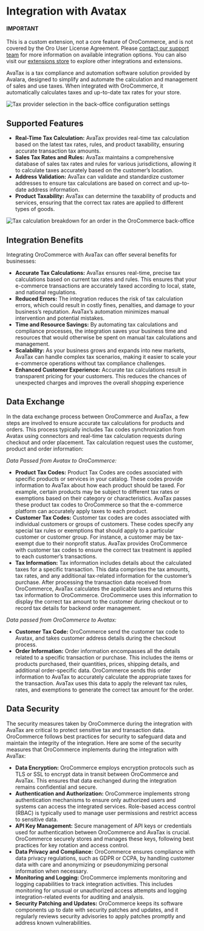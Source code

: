 <a id="integrations-misc-avatax"></a>

# Integration with Avatax

#### IMPORTANT
This is a custom extension, not a core feature of OroCommerce, and is not covered by the Oro User License Agreement. Please <a href="https://oroinc.com/contact-us/" target="_blank">contact our support team</a> for more information on available integration options. You can also visit our <a href="https://extensions.oroinc.com/" target="_blank">extensions store</a> to explore other integrations and extensions.

AvaTax is a tax compliance and automation software solution provided by Avalara, designed to simplify and automate the calculation and management of sales and use taxes. When integrated with OroCommerce, it automatically calculates taxes and up-to-date tax rates for your store.

![Tax provider selection in the back-office configuration settings](user/img/integrations/tax-provider.png)

## Supported Features

* **Real-Time Tax Calculation:** AvaTax provides real-time tax calculation based on the latest tax rates, rules, and product taxability, ensuring accurate transaction tax amounts.
* **Sales Tax Rates and Rules:** AvaTax maintains a comprehensive database of sales tax rates and rules for various jurisdictions, allowing it to calculate taxes accurately based on the customer’s location.
* **Address Validation:** AvaTax can validate and standardize customer addresses to ensure tax calculations are based on correct and up-to-date address information.
* **Product Taxability:** AvaTax can determine the taxability of products and services, ensuring that the correct tax rates are applied to different types of goods.

![Tax calculation breakdown for an order in the OroCommerce back-office](user/img/integrations/taxes-order-view.png)

## Integration Benefits

Integrating OroCommerce with AvaTax can offer several benefits for businesses:

* **Accurate Tax Calculations:** AvaTax ensures real-time, precise tax calculations based on current tax rates and rules. This ensures that your e-commerce transactions are accurately taxed according to local, state, and national regulations.
* **Reduced Errors:** The integration reduces the risk of tax calculation errors, which could result in costly fines, penalties, and damage to your business’s reputation. AvaTax’s automation minimizes manual intervention and potential mistakes.
* **Time and Resource Savings:** By automating tax calculations and compliance processes, the integration saves your business time and resources that would otherwise be spent on manual tax calculations and management.
* **Scalability:** As your business grows and expands into new markets, AvaTax can handle complex tax scenarios, making it easier to scale your e-commerce operations without tax compliance challenges.
* **Enhanced Customer Experience:** Accurate tax calculations result in transparent pricing for your customers. This reduces the chances of unexpected charges and improves the overall shopping experience

## Data Exchange

In the data exchange process between OroCommerce and AvaTax, a few steps are involved to ensure accurate tax calculations for products and orders. This process typically includes Tax codes synchronization from Avatax using connectors and real-time tax calculation requests during checkout and order placement. Tax calculation request uses the customer, product and order information:

*Data Passed from Avatax to OroCommerce:*

* **Product Tax Codes:** Product Tax Codes are codes associated with specific products or services in your catalog. These codes provide information to AvaTax about how each product should be taxed. For example, certain products may be subject to different tax rates or exemptions based on their category or characteristics. AvaTax passes these product tax codes to OroCommerce so that the e-commerce platform can accurately apply taxes to each product.
* **Customer Tax Codes:** Customer tax codes are codes associated with individual customers or groups of customers. These codes specify any special tax rules or exemptions that should apply to a particular customer or customer group. For instance, a customer may be tax-exempt due to their nonprofit status. AvaTax provides OroCommerce with customer tax codes to ensure the correct tax treatment is applied to each customer’s transactions.
* **Tax Information:** Tax information includes details about the calculated taxes for a specific transaction. This data comprises the tax amounts, tax rates, and any additional tax-related information for the customer’s purchase. After processing the transaction data received from OroCommerce, AvaTax calculates the applicable taxes and returns this tax information to OroCommerce. OroCommerce uses this information to display the correct tax amount to the customer during checkout or to record tax details for backend order management.

*Data passed from OroCommerce to Avatax:*

* **Customer Tax Code:** OroCommerce send the customer tax code to Avatax, and takes customer address details during the checkout process.
* **Order Information:** Order information encompasses all the details related to a specific transaction or purchase. This includes the items or products purchased, their quantities, prices, shipping details, and additional order-specific data. OroCommerce sends this order information to AvaTax to accurately calculate the appropriate taxes for the transaction. AvaTax uses this data to apply the relevant tax rules, rates, and exemptions to generate the correct tax amount for the order.

## Data Security

The security measures taken by OroCommerce during the integration with AvaTax are critical to protect sensitive tax and transaction data. OroCommerce follows best practices for security to safeguard data and maintain the integrity of the integration. Here are some of the security measures that OroCommerce implements during the integration with AvaTax:

* **Data Encryption:** OroCommerce employs encryption protocols such as TLS or SSL to encrypt data in transit between OroCommerce and AvaTax. This ensures that data exchanged during the integration remains confidential and secure.
* **Authentication and Authorization:** OroCommerce implements strong authentication mechanisms to ensure only authorized users and systems can access the integrated services. Role-based access control (RBAC) is typically used to manage user permissions and restrict access to sensitive data.
* **API Key Management:** Secure management of API keys or credentials used for authentication between OroCommerce and AvaTax is crucial. OroCommerce securely stores and manages these keys, following best practices for key rotation and access control.
* **Data Privacy and Compliance:** OroCommerce ensures compliance with data privacy regulations, such as GDPR or CCPA, by handling customer data with care and anonymizing or pseudonymizing personal information when necessary.
* **Monitoring and Logging:** OroCommerce implements monitoring and logging capabilities to track integration activities. This includes monitoring for unusual or unauthorized access attempts and logging integration-related events for auditing and analysis.
* **Security Patching and Updates:** OroCommerce keeps its software components up to date with security patches and updates, and it regularly reviews security advisories to apply patches promptly and address known vulnerabilities.
